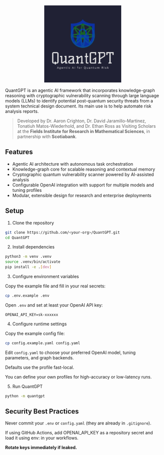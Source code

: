 <p align="center">
  <img src="logo.png" alt="QuantGPT Logo" width="250"/>
</p>

QuantGPT is an agentic AI framework that incorporates knowledge-graph reasoning with cryptographic vulnerability scanning through large language models (LLMs) to identify potential post-quantum security threats from a system technical design document. Its main use is to help automate risk analysis reports.

>Developed by Dr. Aaron Crighton, Dr. David Jaramillo-Martinez, Tonatiuh Matos-Wiederhold, and Dr. Ethan Ross
>as Visiting Scholars at the **Fields Institute for Research in Mathematical Sciences**, in partnership with **Scotiabank**.

## Features

- Agentic AI architecture with autonomous task orchestration
- Knowledge-graph core for scalable reasoning and contextual memory
- Cryptographic quantum vulnerability scanner powered by AI-assisted analysis
- Configurable OpenAI integration with support for multiple models and tuning profiles
- Modular, extensible design for research and enterprise deployments

## Setup

1. Clone the repository

```bash
git clone https://github.com/<your-org>/QuantGPT.git
cd QuantGPT
```

2. Install dependencies

```bash
python3 -m venv .venv
source .venv/bin/activate
pip install -e .[dev]
```

3. Configure environment variables

Copy the example file and fill in your real secrets:
```bash
cp .env.example .env
```
Open `.env` and set at least your OpenAI API key:

```
OPENAI_API_KEY=sk-xxxxxx
```

4. Configure runtime settings

Copy the example config file:

```bash
cp config.example.yaml config.yaml
```
Edit `config.yaml` to choose your preferred OpenAI model, tuning parameters, and graph backends.

Defaults use the profile fast-local.

You can define your own profiles for high-accuracy or low-latency runs.

5. Run QuantGPT

```bash
python -m quantgpt
```

## Security Best Practices

Never commit your `.env` or `config.yaml` (they are already in `.gitignore`).

If using GitHub Actions, add OPENAI_API_KEY as a repository secret and load it using env: in your workflows.

**Rotate keys immediately if leaked.**
